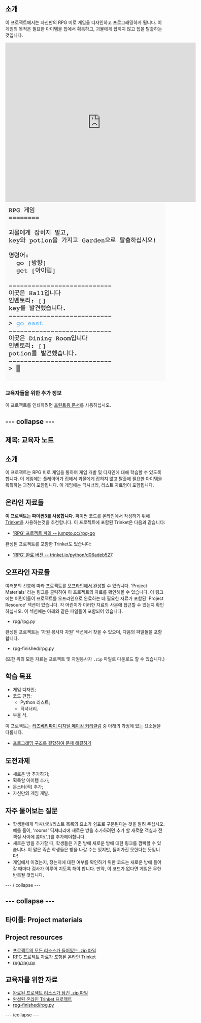 ## 소개

이 프로젝트에서는 자신만의 RPG 미로 게임을 디자인하고 프로그래밍하게 됩니다. 이 게임의 목적은 필요한 아이템을 집에서 획득하고, 괴물에게 잡히지 않고 집을 탈출하는 것입니다.

<div class="trinket">
  <iframe src="https://trinket.io/embed/python/d06adeb527?outputOnly=true&start=result" width="600" height="500" frameborder="0" marginwidth="0" marginheight="0" allowfullscreen>
  </iframe>
  <img src="images/rpg-finished.png">
</div>

### 교육자들을 위한 추가 정보

이 프로젝트를 인쇄하려면 [프린트용 문서](https://projects.raspberrypi.org/en/projects/rpg/print)를 사용하십시오.

## \--- collapse \---

## 제목: 교육자 노트

## 소개

이 프로젝트는 RPG 미로 게임을 통하여 게임 개발 및 디자인에 대해 학습할 수 있도록 합니다. 이 게임에는 플레이어가 집에서 괴물에게 잡히지 않고 탈출에 필요한 아이템을 획득하는 과정이 포함됩니다. 이 게임에는 딕셔너리, 리스트 자료형이 포함됩니다.

## 온라인 자료들

**이 프로젝트는 파이썬3를 사용합니다.** 파이썬 코드를 온라인에서 작성하기 위해 [Trinket](https://trinket.io/)을 사용하는것을 추천합니다. 이 프로젝트에 포함된 Trinket은 다음과 같습니다:

+ ['RPG' 프로젝트 파일 -- jumpto.cc/rpg-go](http://jumpto.cc/rpg-go)

완성된 프로젝트를 포함한 Trinket도 있습니다:

+ ['RPG' 완료 버전 -- trinket.io/python/d06adeb527](https://trinket.io/python/d06adeb527)

## 오프라인 자료들

여러분의 선호에 따라 프로젝트를 [오프라인에서 완성](https://www.codeclubprojects.org/en-GB/resources/python-working-offline/)할 수 있습니다. 'Project Materials' 라는 링크를 클릭하여 이 프로젝트의 자료를 확인해볼 수 있습니다. 이 링크에는 어린이들이 프로젝트를 오프라인으로 완료하는 데 필요한 자료가 포함된 'Project Resource' 섹션이 있습니다. 각 어린이가 이러한 자료의 사본에 접근할 수 있는지 확인하십시오. 이 섹션에는 아래와 같은 파일들이 포함되어 있습니다.

+ rpg/rpg.py

완성된 프로젝트는 '자원 봉사자 자원' 섹션에서 찾을 수 있으며, 다음의 파일들을 포함합니다.

+ rpg-finished/rpg.py

(또한 위의 모든 자료는 프로젝트 및 자원봉사자 `.zip` 파일로 다운로드 할 수 있습니다.)

## 학습 목표

+ 게임 디자인;
+ 코드 편집: 
    + Python 리스트;
    + 딕셔너리.
+ 부울 식.

이 프로젝트는 [라즈베리파이 디지털 메이킹 커리큘럼](http://rpf.io/curriculum) 중 아래의 과정에 있는 요소들을 다룹니다.

+ [프로그래밍 구조를 결합하여 문제 해결하기](https://www.raspberrypi.org/curriculum/programming/builder)

## 도전과제

+ 새로운 방 추가하기;
+ 획득할 아이템 추가;
+ 몬스터(적) 추가;
+ 자신만의 게임 개발.

## 자주 물어보는 질문

+ 학생들에게 딕셔너리/리스트 목록의 요소가 쉼표로 구분된다는 것을 알려 주십시오. 예를 들어, 'rooms' 딕셔너리에 새로운 방을 추가하려면 추가 할 새로운 객실과 전 객실 사이에 콤마(',')를 추가해야합니다.
+ 새로운 방을 추가할 때, 학생들은 기존 방에 새로운 방에 대한 링크를 깜빡할 수 있습니다. 이 말은 즉슨 학생들은 방을 나갈 수는 있지만, 들어가진 못한다는 뜻입니다!
+ 게임에서 이겼는지, 졌는지에 대한 여부를 확인하기 위한 코드는 새로운 방에 들어갈 때마다 검사가 이루어 지도록 해야 합니다. 만약, 이 코드가 없다면 게임은 무한반복될 것입니다.

\--- / collapse \---

## \--- collapse \---

## 타이틀: Project materials

## Project resources

+ [프로젝트의 모든 리소스가 들어있는 .zip 파일](resources/rpg-project-resources.zip)
+ [RPG 프로젝트 자료가 포함된 온라인 Trinket](http://jumpto.cc/rpg-go)
+ [rpg/rpg.py](resources/rpg-rpg.py)

## 교육자를 위한 자료

+ [완료된 프로젝트 리소스가 담긴 .zip 파일](resources/rpg-volunteer-resources.zip)
+ [완성된 온라인 Trinket 프로젝트](https://trinket.io/python/d06adeb527)
+ [rpg-finished/rpg.py](resources/rpg-finished-rpg.py)

\--- /collapse \---